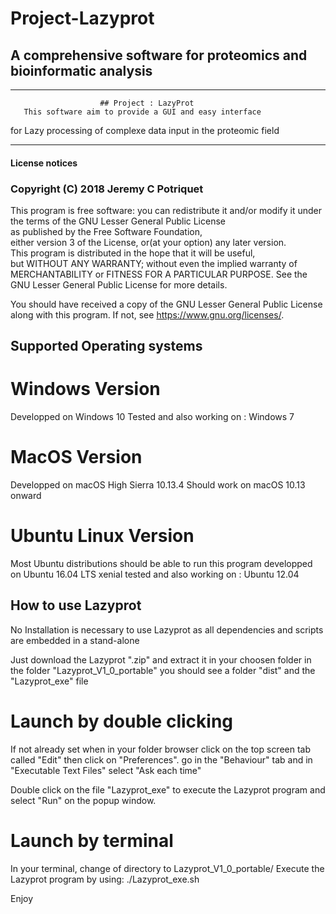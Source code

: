 # Project-Lazyprot
## A comprehensive software for proteomics and bioinformatic analysis

-----------------------------------------------------------------------------
                        ## Project : LazyProt                                
       This software aim to provide a GUI and easy interface               
   for Lazy processing of complexe data input in the proteomic field       
                                                                           
-----------------------------------------------------------------------------
#### License notices

### Copyright (C) 2018 Jeremy C Potriquet                                
This program is free software: you can redistribute it and/or modify 
it under the terms of the GNU Lesser General Public License         
as published by the Free Software Foundation,                       
either version 3 of the License, or(at your option) any later version.                                                                                                   
This program is distributed in the hope that it will be useful,      
but WITHOUT ANY WARRANTY; without even the implied warranty of      
MERCHANTABILITY or FITNESS FOR A PARTICULAR PURPOSE.  See the       
GNU Lesser General Public License for more details.              
                                                                          
You should have received a copy of the GNU Lesser General Public License
along with this program.  If not, see <https://www.gnu.org/licenses/>.  



## Supported Operating systems ##
# Windows Version #
Developped on Windows 10
Tested and also working on : Windows 7
# MacOS Version #
Developped on macOS High Sierra 10.13.4
Should work on macOS 10.13 onward
# Ubuntu Linux Version #
Most Ubuntu distributions should be able to run this program
developped on Ubuntu 16.04 LTS  xenial
tested and also working on : Ubuntu 12.04

## How to use Lazyprot ##

No Installation is necessary to use Lazyprot as all dependencies and
scripts are embedded in a stand-alone

Just download the Lazyprot ".zip" and extract it in your choosen folder
in the folder "Lazyprot_V1_0_portable" you should see a folder "dist"
and the "Lazyprot_exe" file

# Launch by double clicking #
If not already set when in your folder browser click on the top screen tab
called "Edit" then click on "Preferences". go in the "Behaviour" tab and
in "Executable Text Files" select "Ask each time"

Double click on the file "Lazyprot_exe" to execute the Lazyprot program
and select "Run" on the popup window.

# Launch by terminal #
In your terminal, change of directory to Lazyprot_V1_0_portable/
Execute the Lazyprot program by using:
./Lazyprot_exe.sh


Enjoy

